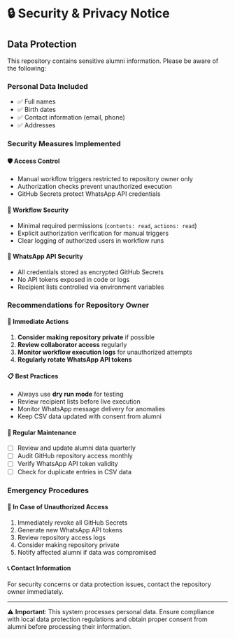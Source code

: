 # 🔒 Security & Privacy Notice

## Data Protection

This repository contains sensitive alumni information. Please be aware of the following:

### Personal Data Included
- ✅ Full names
- ✅ Birth dates  
- ✅ Contact information (email, phone)
- ✅ Addresses

### Security Measures Implemented

#### 🛡️ **Access Control**
- Manual workflow triggers restricted to repository owner only
- Authorization checks prevent unauthorized execution
- GitHub Secrets protect WhatsApp API credentials

#### 🔐 **Workflow Security**
- Minimal required permissions (`contents: read`, `actions: read`)
- Explicit authorization verification for manual triggers
- Clear logging of authorized users in workflow runs

#### 📱 **WhatsApp API Security**
- All credentials stored as encrypted GitHub Secrets
- No API tokens exposed in code or logs
- Recipient lists controlled via environment variables

### Recommendations for Repository Owner

#### 🚨 **Immediate Actions**
1. **Consider making repository private** if possible
2. **Review collaborator access** regularly
3. **Monitor workflow execution logs** for unauthorized attempts
4. **Regularly rotate WhatsApp API tokens**

#### 📋 **Best Practices**
- Always use **dry run mode** for testing
- Review recipient lists before live execution
- Monitor WhatsApp message delivery for anomalies
- Keep CSV data updated with consent from alumni

#### 🔄 **Regular Maintenance**
- [ ] Review and update alumni data quarterly
- [ ] Audit GitHub repository access monthly
- [ ] Verify WhatsApp API token validity
- [ ] Check for duplicate entries in CSV data

### Emergency Procedures

#### 🚨 **In Case of Unauthorized Access**
1. Immediately revoke all GitHub Secrets
2. Generate new WhatsApp API tokens
3. Review repository access logs
4. Consider making repository private
5. Notify affected alumni if data was compromised

#### 📞 **Contact Information**
For security concerns or data protection issues, contact the repository owner immediately.

---

⚠️ **Important**: This system processes personal data. Ensure compliance with local data protection regulations and obtain proper consent from alumni before processing their information.
